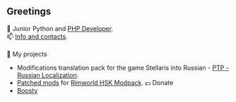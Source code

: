 ## Greetings

<!--
**pacas/pacas** is a ✨ _special_ ✨ repository because its `README.md` (this file) appears on your GitHub profile.

Here are some ideas to get you started:

- 🔭 I’m currently working on ...
- 🌱 I’m currently learning ...
- 👯 I’m looking to collaborate on ...
- 🤔 I’m looking for help with ...
- 💬 Ask me about ...
- 📫 How to reach me: ...
- 😄 Pronouns: ...
- ⚡ Fun fact: ...
-->

💬 Junior Python and [PHP Developer](https://skatrade.ru).<br>
📫 [Info and contacts](https://pacas.github.io).
<br><br>
🚀 My projects
- Modifications translation pack for the game Stellaris into Russian - [PTP - Russian Localization](https://steamcommunity.com/sharedfiles/filedetails/?id=1375388095). 
- [Patched mods](https://github.com/pacas/RW-Pacas-HSK-Patches) for [Rimworld HSK Modpack](https://github.com/skyarkhangel/Hardcore-SK/tree/development).
💵 Donate
- [Boosty](https://boosty.to/pacas)
